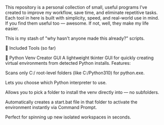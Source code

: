This repository is a personal collection of small, useful programs I’ve created to improve my workflow, save time, and eliminate repetitive tasks. Each tool in here is built with simplicity, speed, and real-world use in mind. If you find them useful too — awesome. If not, well, they make my life easier.

This is my stash of "why hasn't anyone made this already?" scripts.

📌 Included Tools (so far)

🔹 Python Venv Creator GUI A lightweight tkinter GUI for quickly creating virtual environments from detected Python installs. Features:

Scans only C:/ root-level folders (like C:/Python310) for python.exe.

Lets you choose which Python interpreter to use.

Allows you to pick a folder to install the venv directly into — no subfolders.

Automatically creates a start.bat file in that folder to activate the environment instantly via Command Prompt.

Perfect for spinning up new isolated workspaces in seconds.
